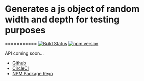 # Generates a js object of random width and depth for testing purposes
===========
[![Build Status](https://circleci.com/gh/cthulhu-bot/random-object.svg?style=shield&circle-token=8fee310ddb2131b781430227252018b430baa094)](https://circleci.com/gh/cthulhu-bot/random-object)
[![npm version](https://badge.fury.io/js/random-object.svg)](https://badge.fury.io/js/random-object)

API coming soon...

* [Github](https://github.com/cthulhu-bot/random-object)
* [CircleCI](https://circleci.com/gh/cthulhu-bot/random-object)
* [NPM Package Repo](https://www.npmjs.com/package/random-object)
